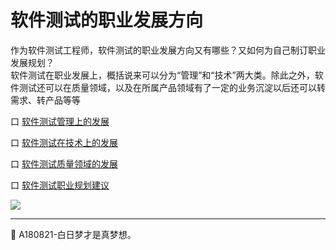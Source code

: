 
# 软件测试的职业发展方向

作为软件测试工程师，软件测试的职业发展方向又有哪些？又如何为自己制订职业发展规划？    
软件测试在职业发展上，概括说来可以分为“管理”和“技术”两大类。除此之外，软件测试还可以在质量领域，以及在所属产品领域有了一定的业务沉淀以后还可以转需求、转产品等等

口  [软件测试管理上的发展](books/软件测试管理上的发展.md)

口  [软件测试在技术上的发展](books/软件测试在技术上的发展.md)

口  [软件测试质量领域的发展](books/软件测试质量领域的发展.md)

口  [软件测试职业规划建议](books/软件测试工程师的职业规划建议1.md)

![](https://shen89s.github.io/resFiles/r2/软件测试发展方向.jpg)


* * *

:bell: A180821-白日梦才是真梦想。
